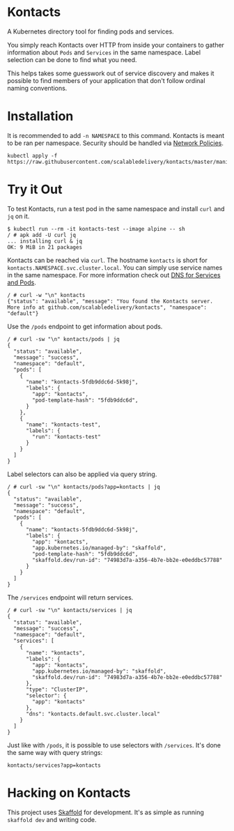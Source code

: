 # Kontacts
A Kubernetes directory tool for finding pods and services.

You simply reach Kontacts over HTTP from inside your containers to gather information about `Pods` and `Services` in the same namespace. Label selection can be done to find what you need.

This helps takes some guesswork out of service discovery and makes it possible to find members of your application that don't follow ordinal naming conventions.

# Installation
It is recommended to add `-n NAMESPACE` to this command. Kontacts is meant to be ran per namespace. Security should be handled via [Network Policies](https://kubernetes.io/docs/concepts/services-networking/network-policies/).
```text
kubectl apply -f https://raw.githubusercontent.com/scalabledelivery/kontacts/master/manifests/kontacts.yaml
```

# Try it Out
To test Kontacts, run a test pod in the same namespace and install `curl` and `jq` on it.
```text
$ kubectl run --rm -it kontacts-test --image alpine -- sh
/ # apk add -U curl jq
... installing curl & jq
OK: 9 MiB in 21 packages
```

Kontacts can be reached via `curl`. The hostname `kontacts` is short for `kontacts.NAMESPACE.svc.cluster.local`. You can simply use service names in the same namespace. For more information check out [DNS for Services and Pods](https://kubernetes.io/docs/concepts/services-networking/dns-pod-service/).
```text
/ # curl -w "\n" kontacts
{"status": "available", "message": "You found the Kontacts server. More info at github.com/scalabledelivery/kontacts", "namespace": "default"}
```

Use the `/pods` endpoint to get information about pods.
```text
/ # curl -sw "\n" kontacts/pods | jq
{
  "status": "available",
  "message": "success",
  "namespace": "default",
  "pods": [
    {
      "name": "kontacts-5fdb9ddc6d-5k98j",
      "labels": {
        "app": "kontacts",
        "pod-template-hash": "5fdb9ddc6d",
      }
    },
    {
      "name": "kontacts-test",
      "labels": {
        "run": "kontacts-test"
      }
    }
  ]
}
```

Label selectors can also be applied via query string.
```text
/ # curl -sw "\n" kontacts/pods?app=kontacts | jq
{
  "status": "available",
  "message": "success",
  "namespace": "default",
  "pods": [
    {
      "name": "kontacts-5fdb9ddc6d-5k98j",
      "labels": {
        "app": "kontacts",
        "app.kubernetes.io/managed-by": "skaffold",
        "pod-template-hash": "5fdb9ddc6d",
        "skaffold.dev/run-id": "74983d7a-a356-4b7e-bb2e-e0eddbc57788"
      }
    }
  ]
}
```

The `/services` endpoint will return services.
```text
/ # curl -sw "\n" kontacts/services | jq
{
  "status": "available",
  "message": "success",
  "namespace": "default",
  "services": [
    {
      "name": "kontacts",
      "labels": {
        "app": "kontacts",
        "app.kubernetes.io/managed-by": "skaffold",
        "skaffold.dev/run-id": "74983d7a-a356-4b7e-bb2e-e0eddbc57788"
      },
      "type": "ClusterIP",
      "selector": {
        "app": "kontacts"
      },
      "dns": "kontacts.default.svc.cluster.local"
    }
  ]
}
```

Just like with `/pods`, it is possible to use selectors with `/services`. It's done the same way with query strings:
```text
kontacts/services?app=kontacts
```

# Hacking on Kontacts
This project uses [Skaffold](https://skaffold.dev/) for development. It's as simple as running `skaffold dev` and writing code.